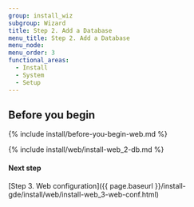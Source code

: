 ```yaml
---
group: install_wiz
subgroup: Wizard
title: Step 2. Add a Database
menu_title: Step 2. Add a Database
menu_node:
menu_order: 3
functional_areas:
  - Install
  - System
  - Setup
---
```


## Before you begin
{% include install/before-you-begin-web.md %}

{% include install/web/install-web_2-db.md %}

#### Next step

[Step 3. Web configuration]({{ page.baseurl }}/install-gde/install/web/install-web_3-web-conf.html)
